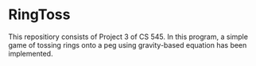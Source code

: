 # RingToss
This repositiory consists of Project 3 of CS 545. In this program, a simple game of tossing rings onto a peg using gravity-based equation has been implemented.

